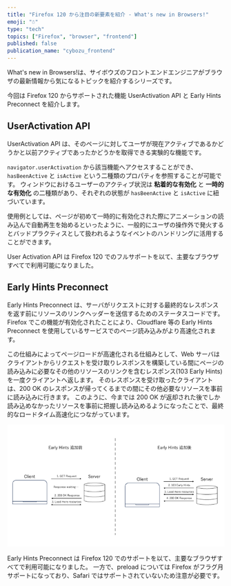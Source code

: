 ```yaml
---
title: "Firefox 120 から注目の新要素を紹介 - What's new in Browsers!"
emoji: "☃️"
type: "tech"
topics: ["Firefox", "browser", "frontend"]
published: false
publication_name: "cybozu_frontend"
---
```


What's new in Browsers!は、サイボウズのフロントエンドエンジニアがブラウザの最新情報から気になるトピックを紹介するシリーズです。

今回は Firefox 120 からサポートされた機能 UserActivation API と Early Hints Preconnect を紹介します。

## UserActivation API

UserActivation API は、そのページに対してユーザが現在アクティブであるかどうかと以前アクティブであったかどうかを取得できる実験的な機能です。

`navigator.userActivation` から該当機能へアクセスすることができ、`hasBeenActive` と `isActive` という二種類のプロパティを参照することが可能です。
ウィンドウにおけるユーザーのアクティブ状況は **粘着的な有効化** と **一時的な有効化** の二種類があり、それぞれの状態が `hasBeenActive` と `isActive` に紐づいています。

使用例としては、ページが初めて一時的に有効化された際にアニメーションの読み込んで自動再生を始めるといったように、一般的にユーザの操作外で発火するとバッドプラクティスとして扱われるようなイベントのハンドリングに活用することができます。

User Activation API は Firefox 120 でのフルサポートを以て、主要なブラウザすべてで利用可能になりました。

## Early Hints Preconnect

Early Hints Preconnect は、サーバがリクエストに対する最終的なレスポンスを返す前にリソースのリンクヘッダーを送信するためのステータスコードです。
Firefox でこの機能が有効化されたことにより、Cloudflare 等の Early Hints Preconnect を使用しているサービスでのページ読み込みがより高速化されます。

この仕組みによってページロードが高速化される仕組みとして、Web サーバはクライアントからリクエストを受け取りレスポンスを構築している間にページの読み込みに必要なその他のリソースのリンクを含むレスポンス(103 Early Hints)を一度クライアントへ返します。
そのレスポンスを受け取ったクライアントは、200 OK のレスポンスが帰ってくるまでの間にその他必要なリソースを事前に読み込みに行きます。
このように、今までは 200 OK が返却された後でしか読み込めなかったリソースを事前に把握し読み込めるようになったことで、最終的なロードタイム高速化につながっています。

![](/images/20231130_whats-new-in-browser-firefox-120/EarlyHints.png)

Early Hints Preconnect は Firefox 120 でのサポートを以て、主要なブラウザすべてで利用可能になりました。
一方で、preload については Firefox がフラグ月サポートになっており、Safari ではサポートされていないため注意が必要です。
